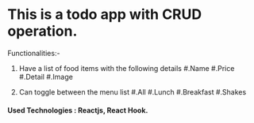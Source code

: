 # This is a todo app with CRUD operation.

Functionalities:-

1. Have a list of food items with the following details 
  #.Name
  #.Price
  #.Detail
  #.Image
  
2. Can toggle between the menu list 
  #.All
  #.Lunch
  #.Breakfast
  #.Shakes
  
#### Used Technologies : Reactjs, React Hook.
